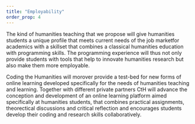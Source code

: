 ```yaml
---
title: "Employability"
order_prop: 4
---
```


The kind of humanities teaching that we propose will give humanities students a unique profile that meets current needs of the job marketfor academics with a skillset that combines a classical humanities education with programming skills. The programming experience will thus not only provide students with tools that help to innovate humanities research but also make them more employable. 

Coding the Humanities will morover provide a test-bed for new forms of online learning developed specifically for the needs of humanities teaching and learning. Together with different private partners CtH will advance the conception and development of an online learning platform aimed specifically at humanities students, that combines practical assignments, theorectical discussions and critical reflection and encourages students develop their coding and research skills collaboratively. 
